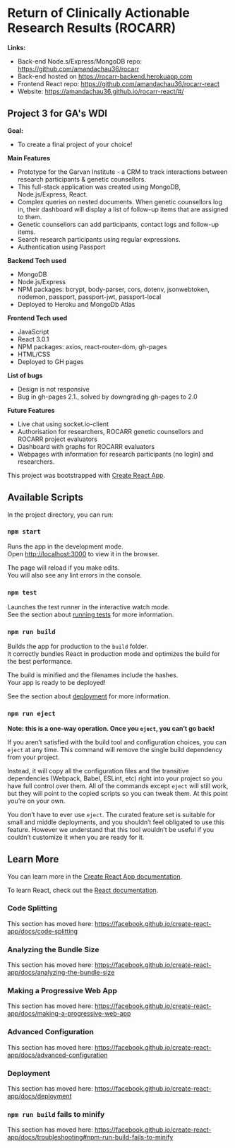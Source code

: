 # Return of Clinically Actionable Research Results (ROCARR)

**Links:**
* Back-end Node.s/Express/MongoDB repo: https://github.com/amandachau36/rocarr
* Back-end hosted on https://rocarr-backend.herokuapp.com
* Frontend React repo: https://github.com/amandachau36/rocarr-react
* Website: https://amandachau36.github.io/rocarr-react/#/

## Project 3 for GA's WDI

**Goal:**  
* To create a final project of your choice!

**Main Features**
* Prototype for the Garvan Institute - a CRM to track interactions between research participants & genetic counsellors. 
* This full-stack application was created using MongoDB, Node.js/Express, React.
* Complex queries on nested documents. When genetic counsellors log in, their dashboard will display a list of follow-up items that are assigned to them.
* Genetic counsellors can add participants, contact logs and follow-up items.
* Search research participants using regular expressions.
* Authentication using Passport

**Backend Tech used**
* MongoDB
* Node.js/Express
* NPM packages: bcrypt, body-parser, cors, dotenv, jsonwebtoken, nodemon, passport, passport-jwt, passport-local
* Deployed to Heroku and MongoDb Atlas

**Frontend Tech used**
* JavaScript
* React 3.0.1
* NPM packages: axios, react-router-dom, gh-pages    
* HTML/CSS
* Deployed to GH pages

**List of bugs**
* Design is not responsive
* Bug in gh-pages 2.1., solved by downgrading gh-pages to 2.0

**Future Features**
* Live chat using socket.io-client
* Authorisation for researchers, ROCARR genetic counsellors and ROCARR project evaluators
* Dashboard with graphs for ROCARR evaluators  
* Webpages with information for research participants (no login) and researchers.






This project was bootstrapped with [Create React App](https://github.com/facebook/create-react-app).

## Available Scripts

In the project directory, you can run:

### `npm start`

Runs the app in the development mode.<br>
Open [http://localhost:3000](http://localhost:3000) to view it in the browser.

The page will reload if you make edits.<br>
You will also see any lint errors in the console.

### `npm test`

Launches the test runner in the interactive watch mode.<br>
See the section about [running tests](https://facebook.github.io/create-react-app/docs/running-tests) for more information.

### `npm run build`

Builds the app for production to the `build` folder.<br>
It correctly bundles React in production mode and optimizes the build for the best performance.

The build is minified and the filenames include the hashes.<br>
Your app is ready to be deployed!

See the section about [deployment](https://facebook.github.io/create-react-app/docs/deployment) for more information.

### `npm run eject`

**Note: this is a one-way operation. Once you `eject`, you can’t go back!**

If you aren’t satisfied with the build tool and configuration choices, you can `eject` at any time. This command will remove the single build dependency from your project.

Instead, it will copy all the configuration files and the transitive dependencies (Webpack, Babel, ESLint, etc) right into your project so you have full control over them. All of the commands except `eject` will still work, but they will point to the copied scripts so you can tweak them. At this point you’re on your own.

You don’t have to ever use `eject`. The curated feature set is suitable for small and middle deployments, and you shouldn’t feel obligated to use this feature. However we understand that this tool wouldn’t be useful if you couldn’t customize it when you are ready for it.

## Learn More

You can learn more in the [Create React App documentation](https://facebook.github.io/create-react-app/docs/getting-started).

To learn React, check out the [React documentation](https://reactjs.org/).

### Code Splitting

This section has moved here: https://facebook.github.io/create-react-app/docs/code-splitting

### Analyzing the Bundle Size

This section has moved here: https://facebook.github.io/create-react-app/docs/analyzing-the-bundle-size

### Making a Progressive Web App

This section has moved here: https://facebook.github.io/create-react-app/docs/making-a-progressive-web-app

### Advanced Configuration

This section has moved here: https://facebook.github.io/create-react-app/docs/advanced-configuration

### Deployment

This section has moved here: https://facebook.github.io/create-react-app/docs/deployment

### `npm run build` fails to minify

This section has moved here: https://facebook.github.io/create-react-app/docs/troubleshooting#npm-run-build-fails-to-minify
